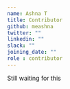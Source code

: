 ```yaml
---
name: Ashna T
title: Contributor
github: meashna
twitter: ""
linkedin: ""
slack: ""
joining_date: ""
role : contributor
---
```


Still waiting for this
